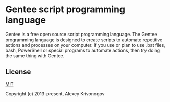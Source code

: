 # Gentee script programming language

Gentee is a free open source script programming language. The Gentee programming language is designed to create scripts to automate repetitive actions and processes on your computer. If you use or plan to use .bat files, bash, PowerShell or special programs to automate actions, then try doing the same thing with Gentee. 

## License

[MIT](http://opensource.org/licenses/MIT)

Copyright (c) 2013-present, Alexey Krivonogov
